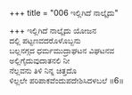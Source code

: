 +++
title = "006 ಇಲ್ಲಿಗಿದೆ ನಾಲ್ಕೈದು"

+++
ಇಲ್ಲಿಗಿದೆ ನಾಲ್ಕೈದು ಯೋಜನ  
ದಲ್ಲಿ ಪಟ್ಟಣವದರೊಳೊಬ್ಬನು  
ಬಲ್ಲನಗ್ಗದ ಧರ್ಮಮುದ್ರಾಘಟನ ವಿಘಟನವ   
ಅಲ್ಲಿಗೈದುವುದಾತನಲಿ ನೀ  
ನೆಲ್ಲವನು ತಿಳಿ ನಿನ್ನ ಚಿತ್ತದೊ  
ಳಿಲ್ಲಲೇ ಪರಿಪಾಕವೆಂದುಪದೇಶಿಸಿದಳಬಲೆ      ॥6॥